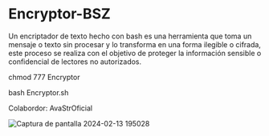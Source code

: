 # Encryptor-BSZ

Un encriptador de texto hecho con bash es una herramienta que toma un mensaje o texto sin procesar y lo transforma en una forma ilegible o cifrada, este proceso se realiza con el objetivo de proteger la información sensible o confidencial de lectores no autorizados.

chmod 777 Encryptor


bash Encryptor.sh

Colabordor: AvaStrOficial

![Captura de pantalla 2024-02-13 195028](https://github.com/Nova1lc/Encryptor-BSZ/assets/141974150/9f4bfa4a-1ea8-4864-a83c-e02fc0ce0502)
